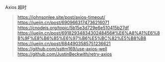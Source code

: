 Axios 超时

> https://johnsonlee.site/post/axios-timeout/
> https://juejin.cn/post/6909663174736216071
> https://cnodejs.org/topic/5b15e3d729e6e510415b27df
> https://juejin.cn/post/6918293483430248456#%E6%A8%A1%E6%8B%9F%E8%B6%85%E6%97%B6%E5%BC%82%E5%B8%B8
> https://juejin.cn/post/6844903585751236621
> https://github.com/ssttm169/use-axios-well
> https://github.com/JustinBeckwith/retry-axios

